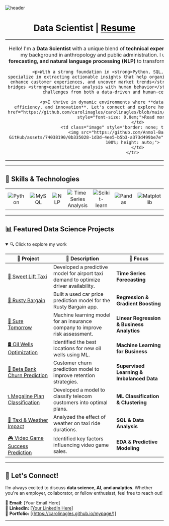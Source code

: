 ![header](https://capsule-render.vercel.app/api?type=venom&color=auto&height=300&section=header&text=Maria%20Carolina&fontSize=90)

<h1 style="text-align: center;">Data Scientist | <a href="https://carolinagles.github.io/mypage/" target="_blank" style="color: black;">Resume</a></h1>

<table style="border: none; width: 100%; text-align: center;">
    <tr>
        <td class="text" style="border: none;">
            <p>Hello! I'm a <strong>Data Scientist</strong> with a unique blend of <strong>technical expertise and behavioral insights</strong>, thanks to my background in anthropology and public administration. I use <strong>machine learning, time series forecasting, and natural language processing (NLP)</strong> to transform data into strategic business solutions.</p>

            <p>With a strong foundation in <strong>Python, SQL, and data visualization</strong>, I specialize in extracting actionable insights that help organizations <strong>optimize operations, enhance customer experiences, and uncover market trends</strong>. My interdisciplinary approach bridges <strong>quantitative analysis with human behavior</strong>, allowing me to tackle complex challenges from both a data-driven and human-centered perspective.</p>

            <p>I thrive in dynamic environments where **data science drives business growth, efficiency, and innovation**. Let's connect and explore how we can turn data into impact! <a href="https://github.com/carolinagles/carolinagles/blob/main/anthropology_and_data_science.ipynb" style="font-size: 0.8em;">Read more</a></p>
        </td>
        <td class="image" style="border: none; text-align: center;">
            <img src="https://github.com/Anmol-Baranwal/Cool-GIFs-For-GitHub/assets/74038190/0b335028-1d3d-4ee5-b5b3-a373d499be7e" alt="Profile GIF" style="max-width: 100%; height: auto;">
        </td>
    </tr>
</table>

---

## 🚀 Skills & Technologies  
<table style="width: 100%; text-align: center; border: none;">
    <tr>
        <td style="border: none;"><img src="https://img.shields.io/badge/Python-3670A0?style=for-the-badge&logo=python&logoColor=ffdd54" alt="Python"></td>
        <td style="border: none;"><img src="https://img.shields.io/badge/MySQL-4479A1.svg?style=for-the-badge&logo=mysql&logoColor=white" alt="MySQL"></td>
        <td style="border: none;"><img src="https://img.shields.io/badge/NLP-%23FF6F00.svg?style=for-the-badge&logo=ai" alt="NLP"></td>
        <td style="border: none;"><img src="https://img.shields.io/badge/Time%20Series-%23013243.svg?style=for-the-badge&logo=data&logoColor=white" alt="Time Series Analysis"></td>
        <td style="border: none;"><img src="https://img.shields.io/badge/Scikit--Learn-%23F7931E.svg?style=for-the-badge&logo=scikit-learn&logoColor=white" alt="Scikit-learn"></td>
        <td style="border: none;"><img src="https://img.shields.io/badge/Pandas-%23150458.svg?style=for-the-badge&logo=pandas&logoColor=white" alt="Pandas"></td>
        <td style="border: none;"><img src="https://img.shields.io/badge/Matplotlib-%23ffffff.svg?style=for-the-badge&logo=Matplotlib&logoColor=black" alt="Matplotlib"></td>
    </tr>
</table>

---

## 📊 Featured Data Science Projects  

<details open>
<summary>🔍 Click to explore my work</summary>

| 🚀 Project | 📝 Description | 📌 Focus |
|------|---------------------|--------------|
| [🔹 Sweet Lift Taxi](https://github.com/carolinagles/datascience/blob/main/13.Time_series/Sweet_lift_taxi_en.ipynb) | Developed a predictive model for airport taxi demand to optimize driver availability. | **Time Series Forecasting** |
| [🚗 Rusty Bargain](https://github.com/carolinagles/datascience/blob/main/12.Numerical_methods/Rusty_bargain_en.ipynb) | Built a used car price prediction model for the Rusty Bargain app. | **Regression & Gradient Boosting** |
| [🏦 Sure Tomorrow](https://github.com/carolinagles/datascience/blob/main/11.Linear_algebra/Sure_tomorrow_en.ipynb) | Machine learning model for an insurance company to improve risk assessment. | **Linear Regression & Business Analytics** |
| [🛢️ Oil Wells Optimization](https://github.com/carolinagles/datascience/blob/main/10.Machine_Learning_in_Business/OilyGiant_Company_en.ipynb) | Identified the best locations for new oil wells using ML. | **Machine Learning for Business** |  
| [🏦 Beta Bank Churn Prediction](https://github.com/carolinagles/datascience/blob/main/9.Supervised_learning/Beta_bank_en.ipynb) | Customer churn prediction model to improve retention strategies. | **Supervised Learning & Imbalanced Data** |  
| [📞 Megaline Plan Classification](https://github.com/carolinagles/datascience/blob/main/8.Introduction_to_machine_learning/megaline_smart_ultra_en.ipynb) | Developed a model to classify telecom customers into optimal plans. | **ML Classification & Clustering** |
| [🚕 Taxi & Weather Impact](https://github.com/carolinagles/datascience/blob/main/7.Data_%20collection_%20and_storage_(SQL)/taxis_en.ipynb) | Analyzed the effect of weather on taxi ride durations. | **SQL & Data Analysis** |
| [🎮 Video Game Success Prediction](https://github.com/carolinagles/datascience/blob/main/6.I_Python_and_Software_Engineering/games.ipynb) | Identified key factors influencing video game sales. | **EDA & Predictive Modeling** |

</details>

---

## 📩 Let's Connect!  
I’m always excited to discuss **data science, AI, and analytics**. Whether you're an employer, collaborator, or fellow enthusiast, feel free to reach out!  

📧 **Email:** [Your Email Here]  
💼 **LinkedIn:** [[Your LinkedIn Here](https://www.linkedin.com/in/carolinagles/)]  
🚀 **Portfolio:** [(https://carolinagles.github.io/mypage/)]  

---
